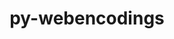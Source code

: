 ---
title: "py-webencodings"
layout: cache
categories: [package, develop]
meta: {"versions": ["0.5.1"], "compilers": ["gcc@=11.1.0", "gcc@=11.4.0", "gcc@=9.4.0", "oneapi@=2023.2.0", "oneapi@=2023.2.1"], "oss": ["ubuntu20.04"], "platforms": ["linux"], "targets": ["aarch64", "neoverse_v1", "ppc64le", "x86_64_v3"], "stacks": ["data-vis-sdk", "e4s", "e4s-arm", "e4s-neoverse_v1", "e4s-oneapi", "e4s-power", "root"], "num_specs": 115, "num_specs_by_stack": {"root": 115, "e4s-arm": 14, "e4s-neoverse_v1": 14, "e4s-power": 20, "data-vis-sdk": 17, "e4s": 28, "e4s-oneapi": 22}}
spec_details: [{"hash": "b3qq3adcqqfs2kovyabjhmjvphb3u75m", "compiler": "gcc@=11.4.0", "versions": ["0.5.1"], "os": "ubuntu20.04", "platform": "linux", "target": "aarch64", "variants": ["build_system=python_pip"], "stacks": ["root", "e4s-arm"], "size": "-", "tarball": "https://binaries.spack.io/develop/build_cache/linux-ubuntu20.04-aarch64/gcc-11.4.0/py-webencodings-0.5.1/linux-ubuntu20.04-aarch64-gcc-11.4.0-py-webencodings-0.5.1-b3qq3adcqqfs2kovyabjhmjvphb3u75m.spack"}, {"hash": "rfxdyncoob4u3eqgs6azaknwgrygwq2s", "compiler": "gcc@=11.4.0", "versions": ["0.5.1"], "os": "ubuntu20.04", "platform": "linux", "target": "aarch64", "variants": ["build_system=python_pip"], "stacks": ["root", "e4s-arm"], "size": "-", "tarball": "https://binaries.spack.io/develop/build_cache/linux-ubuntu20.04-aarch64/gcc-11.4.0/py-webencodings-0.5.1/linux-ubuntu20.04-aarch64-gcc-11.4.0-py-webencodings-0.5.1-rfxdyncoob4u3eqgs6azaknwgrygwq2s.spack"}, {"hash": "rcbxw5b73jnkonpsnukhhsr7sf52iqm5", "compiler": "gcc@=11.4.0", "versions": ["0.5.1"], "os": "ubuntu20.04", "platform": "linux", "target": "aarch64", "variants": ["build_system=python_pip"], "stacks": ["root", "e4s-arm"], "size": "-", "tarball": "https://binaries.spack.io/develop/build_cache/linux-ubuntu20.04-aarch64/gcc-11.4.0/py-webencodings-0.5.1/linux-ubuntu20.04-aarch64-gcc-11.4.0-py-webencodings-0.5.1-rcbxw5b73jnkonpsnukhhsr7sf52iqm5.spack"}, {"hash": "yeoac2kzyl4fhj4zi5dz7zeirp6is6cy", "compiler": "gcc@=11.4.0", "versions": ["0.5.1"], "os": "ubuntu20.04", "platform": "linux", "target": "aarch64", "variants": ["build_system=python_pip"], "stacks": ["root", "e4s-arm"], "size": "-", "tarball": "https://binaries.spack.io/develop/build_cache/linux-ubuntu20.04-aarch64/gcc-11.4.0/py-webencodings-0.5.1/linux-ubuntu20.04-aarch64-gcc-11.4.0-py-webencodings-0.5.1-yeoac2kzyl4fhj4zi5dz7zeirp6is6cy.spack"}, {"hash": "ac7yythaed26gldvt3yhastsrhxu4btd", "compiler": "gcc@=11.4.0", "versions": ["0.5.1"], "os": "ubuntu20.04", "platform": "linux", "target": "aarch64", "variants": ["build_system=python_pip"], "stacks": ["root", "e4s-arm"], "size": "-", "tarball": "https://binaries.spack.io/develop/build_cache/linux-ubuntu20.04-aarch64/gcc-11.4.0/py-webencodings-0.5.1/linux-ubuntu20.04-aarch64-gcc-11.4.0-py-webencodings-0.5.1-ac7yythaed26gldvt3yhastsrhxu4btd.spack"}, {"hash": "nurm7x52ttkottnr5l6ajwgjaq7go36m", "compiler": "gcc@=11.4.0", "versions": ["0.5.1"], "os": "ubuntu20.04", "platform": "linux", "target": "aarch64", "variants": ["build_system=python_pip"], "stacks": ["root", "e4s-arm"], "size": "-", "tarball": "https://binaries.spack.io/develop/build_cache/linux-ubuntu20.04-aarch64/gcc-11.4.0/py-webencodings-0.5.1/linux-ubuntu20.04-aarch64-gcc-11.4.0-py-webencodings-0.5.1-nurm7x52ttkottnr5l6ajwgjaq7go36m.spack"}, {"hash": "mzl4d2bwfznm2xhpqmi2jfl3bewwqaet", "compiler": "gcc@=11.4.0", "versions": ["0.5.1"], "os": "ubuntu20.04", "platform": "linux", "target": "aarch64", "variants": ["build_system=python_pip"], "stacks": ["root", "e4s-arm"], "size": "-", "tarball": "https://binaries.spack.io/develop/build_cache/linux-ubuntu20.04-aarch64/gcc-11.4.0/py-webencodings-0.5.1/linux-ubuntu20.04-aarch64-gcc-11.4.0-py-webencodings-0.5.1-mzl4d2bwfznm2xhpqmi2jfl3bewwqaet.spack"}, {"hash": "mdsatp3jhnmtmqnze3gyyy4n7nahhdea", "compiler": "gcc@=11.4.0", "versions": ["0.5.1"], "os": "ubuntu20.04", "platform": "linux", "target": "aarch64", "variants": ["build_system=python_pip"], "stacks": ["root", "e4s-arm"], "size": "-", "tarball": "https://binaries.spack.io/develop/build_cache/linux-ubuntu20.04-aarch64/gcc-11.4.0/py-webencodings-0.5.1/linux-ubuntu20.04-aarch64-gcc-11.4.0-py-webencodings-0.5.1-mdsatp3jhnmtmqnze3gyyy4n7nahhdea.spack"}, {"hash": "5o2jh3avqvlafnv5icvhmd6xea3szvbq", "compiler": "gcc@=11.4.0", "versions": ["0.5.1"], "os": "ubuntu20.04", "platform": "linux", "target": "aarch64", "variants": ["build_system=python_pip"], "stacks": ["root", "e4s-arm"], "size": "-", "tarball": "https://binaries.spack.io/develop/build_cache/linux-ubuntu20.04-aarch64/gcc-11.4.0/py-webencodings-0.5.1/linux-ubuntu20.04-aarch64-gcc-11.4.0-py-webencodings-0.5.1-5o2jh3avqvlafnv5icvhmd6xea3szvbq.spack"}, {"hash": "5suk62xzhtv2h2m62ikfcza6vmsvemks", "compiler": "gcc@=11.4.0", "versions": ["0.5.1"], "os": "ubuntu20.04", "platform": "linux", "target": "aarch64", "variants": ["build_system=python_pip"], "stacks": ["root", "e4s-arm"], "size": "-", "tarball": "https://binaries.spack.io/develop/build_cache/linux-ubuntu20.04-aarch64/gcc-11.4.0/py-webencodings-0.5.1/linux-ubuntu20.04-aarch64-gcc-11.4.0-py-webencodings-0.5.1-5suk62xzhtv2h2m62ikfcza6vmsvemks.spack"}, {"hash": "uyzfm4bvjdlnkezegoqoptfmhwdubzxd", "compiler": "gcc@=11.4.0", "versions": ["0.5.1"], "os": "ubuntu20.04", "platform": "linux", "target": "aarch64", "variants": ["build_system=python_pip"], "stacks": ["root", "e4s-arm"], "size": "-", "tarball": "https://binaries.spack.io/develop/build_cache/linux-ubuntu20.04-aarch64/gcc-11.4.0/py-webencodings-0.5.1/linux-ubuntu20.04-aarch64-gcc-11.4.0-py-webencodings-0.5.1-uyzfm4bvjdlnkezegoqoptfmhwdubzxd.spack"}, {"hash": "dcw7ah5nbn2sgpcdqfwvwqj3fm4wn2qs", "compiler": "gcc@=11.4.0", "versions": ["0.5.1"], "os": "ubuntu20.04", "platform": "linux", "target": "aarch64", "variants": ["build_system=python_pip"], "stacks": ["root", "e4s-arm"], "size": "-", "tarball": "https://binaries.spack.io/develop/build_cache/linux-ubuntu20.04-aarch64/gcc-11.4.0/py-webencodings-0.5.1/linux-ubuntu20.04-aarch64-gcc-11.4.0-py-webencodings-0.5.1-dcw7ah5nbn2sgpcdqfwvwqj3fm4wn2qs.spack"}, {"hash": "wm6meywcb42vqtgdbp5xett6y4efac53", "compiler": "gcc@=11.4.0", "versions": ["0.5.1"], "os": "ubuntu20.04", "platform": "linux", "target": "aarch64", "variants": ["build_system=python_pip"], "stacks": ["root", "e4s-arm"], "size": "-", "tarball": "https://binaries.spack.io/develop/build_cache/linux-ubuntu20.04-aarch64/gcc-11.4.0/py-webencodings-0.5.1/linux-ubuntu20.04-aarch64-gcc-11.4.0-py-webencodings-0.5.1-wm6meywcb42vqtgdbp5xett6y4efac53.spack"}, {"hash": "cv7h2ed4il2qgb7s6dv2svet45vpj3o6", "compiler": "gcc@=11.4.0", "versions": ["0.5.1"], "os": "ubuntu20.04", "platform": "linux", "target": "aarch64", "variants": ["build_system=python_pip"], "stacks": ["root", "e4s-arm"], "size": "-", "tarball": "https://binaries.spack.io/develop/build_cache/linux-ubuntu20.04-aarch64/gcc-11.4.0/py-webencodings-0.5.1/linux-ubuntu20.04-aarch64-gcc-11.4.0-py-webencodings-0.5.1-cv7h2ed4il2qgb7s6dv2svet45vpj3o6.spack"}, {"hash": "xprulcpic6qvpumponrwtfj3xx7wpasu", "compiler": "gcc@=11.4.0", "versions": ["0.5.1"], "os": "ubuntu20.04", "platform": "linux", "target": "neoverse_v1", "variants": ["build_system=python_pip"], "stacks": ["e4s-neoverse_v1", "root"], "size": "-", "tarball": "https://binaries.spack.io/develop/build_cache/linux-ubuntu20.04-neoverse_v1/gcc-11.4.0/py-webencodings-0.5.1/linux-ubuntu20.04-neoverse_v1-gcc-11.4.0-py-webencodings-0.5.1-xprulcpic6qvpumponrwtfj3xx7wpasu.spack"}, {"hash": "aaef5dq2bgpzrhx3luvo3hz2euplgzrb", "compiler": "gcc@=11.4.0", "versions": ["0.5.1"], "os": "ubuntu20.04", "platform": "linux", "target": "neoverse_v1", "variants": ["build_system=python_pip"], "stacks": ["e4s-neoverse_v1", "root"], "size": "-", "tarball": "https://binaries.spack.io/develop/build_cache/linux-ubuntu20.04-neoverse_v1/gcc-11.4.0/py-webencodings-0.5.1/linux-ubuntu20.04-neoverse_v1-gcc-11.4.0-py-webencodings-0.5.1-aaef5dq2bgpzrhx3luvo3hz2euplgzrb.spack"}, {"hash": "tbnthl376yisztzm76ragprhl2f3dmpv", "compiler": "gcc@=11.4.0", "versions": ["0.5.1"], "os": "ubuntu20.04", "platform": "linux", "target": "neoverse_v1", "variants": ["build_system=python_pip"], "stacks": ["e4s-neoverse_v1", "root"], "size": "-", "tarball": "https://binaries.spack.io/develop/build_cache/linux-ubuntu20.04-neoverse_v1/gcc-11.4.0/py-webencodings-0.5.1/linux-ubuntu20.04-neoverse_v1-gcc-11.4.0-py-webencodings-0.5.1-tbnthl376yisztzm76ragprhl2f3dmpv.spack"}, {"hash": "n3vebzmvkrpptqdgfyhuaqq4n4q5psvj", "compiler": "gcc@=11.4.0", "versions": ["0.5.1"], "os": "ubuntu20.04", "platform": "linux", "target": "neoverse_v1", "variants": ["build_system=python_pip"], "stacks": ["e4s-neoverse_v1", "root"], "size": "-", "tarball": "https://binaries.spack.io/develop/build_cache/linux-ubuntu20.04-neoverse_v1/gcc-11.4.0/py-webencodings-0.5.1/linux-ubuntu20.04-neoverse_v1-gcc-11.4.0-py-webencodings-0.5.1-n3vebzmvkrpptqdgfyhuaqq4n4q5psvj.spack"}, {"hash": "dbbgdobvcp7aovxejg4tlc2ksq5qsjcv", "compiler": "gcc@=11.4.0", "versions": ["0.5.1"], "os": "ubuntu20.04", "platform": "linux", "target": "neoverse_v1", "variants": ["build_system=python_pip"], "stacks": ["e4s-neoverse_v1", "root"], "size": "-", "tarball": "https://binaries.spack.io/develop/build_cache/linux-ubuntu20.04-neoverse_v1/gcc-11.4.0/py-webencodings-0.5.1/linux-ubuntu20.04-neoverse_v1-gcc-11.4.0-py-webencodings-0.5.1-dbbgdobvcp7aovxejg4tlc2ksq5qsjcv.spack"}, {"hash": "q6w6zsuykcjrysuejbkmwnfurg4xayjm", "compiler": "gcc@=11.4.0", "versions": ["0.5.1"], "os": "ubuntu20.04", "platform": "linux", "target": "neoverse_v1", "variants": ["build_system=python_pip"], "stacks": ["e4s-neoverse_v1", "root"], "size": "-", "tarball": "https://binaries.spack.io/develop/build_cache/linux-ubuntu20.04-neoverse_v1/gcc-11.4.0/py-webencodings-0.5.1/linux-ubuntu20.04-neoverse_v1-gcc-11.4.0-py-webencodings-0.5.1-q6w6zsuykcjrysuejbkmwnfurg4xayjm.spack"}, {"hash": "ydao43y632bhutd3ymbvizrfmfdq3c4b", "compiler": "gcc@=11.4.0", "versions": ["0.5.1"], "os": "ubuntu20.04", "platform": "linux", "target": "neoverse_v1", "variants": ["build_system=python_pip"], "stacks": ["e4s-neoverse_v1", "root"], "size": "-", "tarball": "https://binaries.spack.io/develop/build_cache/linux-ubuntu20.04-neoverse_v1/gcc-11.4.0/py-webencodings-0.5.1/linux-ubuntu20.04-neoverse_v1-gcc-11.4.0-py-webencodings-0.5.1-ydao43y632bhutd3ymbvizrfmfdq3c4b.spack"}, {"hash": "wd6qmgncrsqrh72farojffl54dowg2mf", "compiler": "gcc@=11.4.0", "versions": ["0.5.1"], "os": "ubuntu20.04", "platform": "linux", "target": "neoverse_v1", "variants": ["build_system=python_pip"], "stacks": ["e4s-neoverse_v1", "root"], "size": "-", "tarball": "https://binaries.spack.io/develop/build_cache/linux-ubuntu20.04-neoverse_v1/gcc-11.4.0/py-webencodings-0.5.1/linux-ubuntu20.04-neoverse_v1-gcc-11.4.0-py-webencodings-0.5.1-wd6qmgncrsqrh72farojffl54dowg2mf.spack"}, {"hash": "h7rvxfs4qauvzbh437aldhc4rk2hvofi", "compiler": "gcc@=11.4.0", "versions": ["0.5.1"], "os": "ubuntu20.04", "platform": "linux", "target": "neoverse_v1", "variants": ["build_system=python_pip"], "stacks": ["e4s-neoverse_v1", "root"], "size": "-", "tarball": "https://binaries.spack.io/develop/build_cache/linux-ubuntu20.04-neoverse_v1/gcc-11.4.0/py-webencodings-0.5.1/linux-ubuntu20.04-neoverse_v1-gcc-11.4.0-py-webencodings-0.5.1-h7rvxfs4qauvzbh437aldhc4rk2hvofi.spack"}, {"hash": "qx63r5qtokeipeznydxe7reqd6x4ando", "compiler": "gcc@=11.4.0", "versions": ["0.5.1"], "os": "ubuntu20.04", "platform": "linux", "target": "neoverse_v1", "variants": ["build_system=python_pip"], "stacks": ["e4s-neoverse_v1", "root"], "size": "-", "tarball": "https://binaries.spack.io/develop/build_cache/linux-ubuntu20.04-neoverse_v1/gcc-11.4.0/py-webencodings-0.5.1/linux-ubuntu20.04-neoverse_v1-gcc-11.4.0-py-webencodings-0.5.1-qx63r5qtokeipeznydxe7reqd6x4ando.spack"}, {"hash": "dgoxiutrgry7tqwdkjjoibonwy672tjc", "compiler": "gcc@=11.4.0", "versions": ["0.5.1"], "os": "ubuntu20.04", "platform": "linux", "target": "neoverse_v1", "variants": ["build_system=python_pip"], "stacks": ["e4s-neoverse_v1", "root"], "size": "-", "tarball": "https://binaries.spack.io/develop/build_cache/linux-ubuntu20.04-neoverse_v1/gcc-11.4.0/py-webencodings-0.5.1/linux-ubuntu20.04-neoverse_v1-gcc-11.4.0-py-webencodings-0.5.1-dgoxiutrgry7tqwdkjjoibonwy672tjc.spack"}, {"hash": "elaeumbzgxoouz6jlimpviyeqmnahsy4", "compiler": "gcc@=11.4.0", "versions": ["0.5.1"], "os": "ubuntu20.04", "platform": "linux", "target": "neoverse_v1", "variants": ["build_system=python_pip"], "stacks": ["e4s-neoverse_v1", "root"], "size": "-", "tarball": "https://binaries.spack.io/develop/build_cache/linux-ubuntu20.04-neoverse_v1/gcc-11.4.0/py-webencodings-0.5.1/linux-ubuntu20.04-neoverse_v1-gcc-11.4.0-py-webencodings-0.5.1-elaeumbzgxoouz6jlimpviyeqmnahsy4.spack"}, {"hash": "xlmnktvnvdonoppvi4c6lnzjqvt6zaf2", "compiler": "gcc@=11.4.0", "versions": ["0.5.1"], "os": "ubuntu20.04", "platform": "linux", "target": "neoverse_v1", "variants": ["build_system=python_pip"], "stacks": ["e4s-neoverse_v1", "root"], "size": "-", "tarball": "https://binaries.spack.io/develop/build_cache/linux-ubuntu20.04-neoverse_v1/gcc-11.4.0/py-webencodings-0.5.1/linux-ubuntu20.04-neoverse_v1-gcc-11.4.0-py-webencodings-0.5.1-xlmnktvnvdonoppvi4c6lnzjqvt6zaf2.spack"}, {"hash": "3ezzaoxzgaqxbwvdirvypdg6eke6g7al", "compiler": "gcc@=11.4.0", "versions": ["0.5.1"], "os": "ubuntu20.04", "platform": "linux", "target": "neoverse_v1", "variants": ["build_system=python_pip"], "stacks": ["e4s-neoverse_v1", "root"], "size": "-", "tarball": "https://binaries.spack.io/develop/build_cache/linux-ubuntu20.04-neoverse_v1/gcc-11.4.0/py-webencodings-0.5.1/linux-ubuntu20.04-neoverse_v1-gcc-11.4.0-py-webencodings-0.5.1-3ezzaoxzgaqxbwvdirvypdg6eke6g7al.spack"}, {"hash": "2fgfy2sb2xdcmd33xrjaltjmyfwwa5j2", "compiler": "gcc@=9.4.0", "versions": ["0.5.1"], "os": "ubuntu20.04", "platform": "linux", "target": "ppc64le", "variants": ["build_system=python_pip"], "stacks": ["root", "e4s-power"], "size": "-", "tarball": "https://binaries.spack.io/develop/build_cache/linux-ubuntu20.04-ppc64le/gcc-9.4.0/py-webencodings-0.5.1/linux-ubuntu20.04-ppc64le-gcc-9.4.0-py-webencodings-0.5.1-2fgfy2sb2xdcmd33xrjaltjmyfwwa5j2.spack"}, {"hash": "gfv74d7z4fr5t54nplqzqcrpexmsnnjn", "compiler": "gcc@=9.4.0", "versions": ["0.5.1"], "os": "ubuntu20.04", "platform": "linux", "target": "ppc64le", "variants": ["build_system=python_pip"], "stacks": ["root", "e4s-power"], "size": "-", "tarball": "https://binaries.spack.io/develop/build_cache/linux-ubuntu20.04-ppc64le/gcc-9.4.0/py-webencodings-0.5.1/linux-ubuntu20.04-ppc64le-gcc-9.4.0-py-webencodings-0.5.1-gfv74d7z4fr5t54nplqzqcrpexmsnnjn.spack"}, {"hash": "ayi4vdumuvrfm3mcycnewk4uu523rcxc", "compiler": "gcc@=9.4.0", "versions": ["0.5.1"], "os": "ubuntu20.04", "platform": "linux", "target": "ppc64le", "variants": ["build_system=python_pip"], "stacks": ["root", "e4s-power"], "size": "-", "tarball": "https://binaries.spack.io/develop/build_cache/linux-ubuntu20.04-ppc64le/gcc-9.4.0/py-webencodings-0.5.1/linux-ubuntu20.04-ppc64le-gcc-9.4.0-py-webencodings-0.5.1-ayi4vdumuvrfm3mcycnewk4uu523rcxc.spack"}, {"hash": "44fzk33nnm6pquehgig2co4v4d3qwlap", "compiler": "gcc@=9.4.0", "versions": ["0.5.1"], "os": "ubuntu20.04", "platform": "linux", "target": "ppc64le", "variants": ["build_system=python_pip"], "stacks": ["root", "e4s-power"], "size": "-", "tarball": "https://binaries.spack.io/develop/build_cache/linux-ubuntu20.04-ppc64le/gcc-9.4.0/py-webencodings-0.5.1/linux-ubuntu20.04-ppc64le-gcc-9.4.0-py-webencodings-0.5.1-44fzk33nnm6pquehgig2co4v4d3qwlap.spack"}, {"hash": "qhz3tsieww6ngii7e4nurmu4y3l2xund", "compiler": "gcc@=9.4.0", "versions": ["0.5.1"], "os": "ubuntu20.04", "platform": "linux", "target": "ppc64le", "variants": ["build_system=python_pip"], "stacks": ["root", "e4s-power"], "size": "-", "tarball": "https://binaries.spack.io/develop/build_cache/linux-ubuntu20.04-ppc64le/gcc-9.4.0/py-webencodings-0.5.1/linux-ubuntu20.04-ppc64le-gcc-9.4.0-py-webencodings-0.5.1-qhz3tsieww6ngii7e4nurmu4y3l2xund.spack"}, {"hash": "5a4kodjhbyea2srxx7nk7xaltj675f4m", "compiler": "gcc@=9.4.0", "versions": ["0.5.1"], "os": "ubuntu20.04", "platform": "linux", "target": "ppc64le", "variants": ["build_system=python_pip"], "stacks": ["root", "e4s-power"], "size": "-", "tarball": "https://binaries.spack.io/develop/build_cache/linux-ubuntu20.04-ppc64le/gcc-9.4.0/py-webencodings-0.5.1/linux-ubuntu20.04-ppc64le-gcc-9.4.0-py-webencodings-0.5.1-5a4kodjhbyea2srxx7nk7xaltj675f4m.spack"}, {"hash": "njamfos26xz3cvi3msgjlua4dfwtd6ig", "compiler": "gcc@=9.4.0", "versions": ["0.5.1"], "os": "ubuntu20.04", "platform": "linux", "target": "ppc64le", "variants": ["build_system=python_pip"], "stacks": ["root", "e4s-power"], "size": "-", "tarball": "https://binaries.spack.io/develop/build_cache/linux-ubuntu20.04-ppc64le/gcc-9.4.0/py-webencodings-0.5.1/linux-ubuntu20.04-ppc64le-gcc-9.4.0-py-webencodings-0.5.1-njamfos26xz3cvi3msgjlua4dfwtd6ig.spack"}, {"hash": "mrgxawylie6mo6oy5mbljjewqzaa5yly", "compiler": "gcc@=9.4.0", "versions": ["0.5.1"], "os": "ubuntu20.04", "platform": "linux", "target": "ppc64le", "variants": ["build_system=python_pip"], "stacks": ["root", "e4s-power"], "size": "-", "tarball": "https://binaries.spack.io/develop/build_cache/linux-ubuntu20.04-ppc64le/gcc-9.4.0/py-webencodings-0.5.1/linux-ubuntu20.04-ppc64le-gcc-9.4.0-py-webencodings-0.5.1-mrgxawylie6mo6oy5mbljjewqzaa5yly.spack"}, {"hash": "nrsg2hywcwli7v6hsixdj4ilh2yzpjpk", "compiler": "gcc@=9.4.0", "versions": ["0.5.1"], "os": "ubuntu20.04", "platform": "linux", "target": "ppc64le", "variants": ["build_system=python_pip"], "stacks": ["root", "e4s-power"], "size": "-", "tarball": "https://binaries.spack.io/develop/build_cache/linux-ubuntu20.04-ppc64le/gcc-9.4.0/py-webencodings-0.5.1/linux-ubuntu20.04-ppc64le-gcc-9.4.0-py-webencodings-0.5.1-nrsg2hywcwli7v6hsixdj4ilh2yzpjpk.spack"}, {"hash": "xudbxkhsasbdxnlnxozfemixdolzoued", "compiler": "gcc@=9.4.0", "versions": ["0.5.1"], "os": "ubuntu20.04", "platform": "linux", "target": "ppc64le", "variants": ["build_system=python_pip"], "stacks": ["root", "e4s-power"], "size": "-", "tarball": "https://binaries.spack.io/develop/build_cache/linux-ubuntu20.04-ppc64le/gcc-9.4.0/py-webencodings-0.5.1/linux-ubuntu20.04-ppc64le-gcc-9.4.0-py-webencodings-0.5.1-xudbxkhsasbdxnlnxozfemixdolzoued.spack"}, {"hash": "wgf4m7rrg25ik4kwpoaglgif27dmyvcu", "compiler": "gcc@=9.4.0", "versions": ["0.5.1"], "os": "ubuntu20.04", "platform": "linux", "target": "ppc64le", "variants": ["build_system=python_pip"], "stacks": ["root", "e4s-power"], "size": "-", "tarball": "https://binaries.spack.io/develop/build_cache/linux-ubuntu20.04-ppc64le/gcc-9.4.0/py-webencodings-0.5.1/linux-ubuntu20.04-ppc64le-gcc-9.4.0-py-webencodings-0.5.1-wgf4m7rrg25ik4kwpoaglgif27dmyvcu.spack"}, {"hash": "eh2vfotnoxon54wbz5t4w5rwene6boot", "compiler": "gcc@=9.4.0", "versions": ["0.5.1"], "os": "ubuntu20.04", "platform": "linux", "target": "ppc64le", "variants": ["build_system=python_pip"], "stacks": ["root", "e4s-power"], "size": "-", "tarball": "https://binaries.spack.io/develop/build_cache/linux-ubuntu20.04-ppc64le/gcc-9.4.0/py-webencodings-0.5.1/linux-ubuntu20.04-ppc64le-gcc-9.4.0-py-webencodings-0.5.1-eh2vfotnoxon54wbz5t4w5rwene6boot.spack"}, {"hash": "joa4sceuk25qqr5433w75icecfdw244p", "compiler": "gcc@=9.4.0", "versions": ["0.5.1"], "os": "ubuntu20.04", "platform": "linux", "target": "ppc64le", "variants": ["build_system=python_pip"], "stacks": ["root", "e4s-power"], "size": "-", "tarball": "https://binaries.spack.io/develop/build_cache/linux-ubuntu20.04-ppc64le/gcc-9.4.0/py-webencodings-0.5.1/linux-ubuntu20.04-ppc64le-gcc-9.4.0-py-webencodings-0.5.1-joa4sceuk25qqr5433w75icecfdw244p.spack"}, {"hash": "qwuy6kwo4fe4wdhzyxr6sq5wa5ehrcua", "compiler": "gcc@=9.4.0", "versions": ["0.5.1"], "os": "ubuntu20.04", "platform": "linux", "target": "ppc64le", "variants": ["build_system=python_pip"], "stacks": ["root", "e4s-power"], "size": "-", "tarball": "https://binaries.spack.io/develop/build_cache/linux-ubuntu20.04-ppc64le/gcc-9.4.0/py-webencodings-0.5.1/linux-ubuntu20.04-ppc64le-gcc-9.4.0-py-webencodings-0.5.1-qwuy6kwo4fe4wdhzyxr6sq5wa5ehrcua.spack"}, {"hash": "24a2mzeghhe35icaia7u2du2bklie77z", "compiler": "gcc@=9.4.0", "versions": ["0.5.1"], "os": "ubuntu20.04", "platform": "linux", "target": "ppc64le", "variants": ["build_system=python_pip"], "stacks": ["root", "e4s-power"], "size": "-", "tarball": "https://binaries.spack.io/develop/build_cache/linux-ubuntu20.04-ppc64le/gcc-9.4.0/py-webencodings-0.5.1/linux-ubuntu20.04-ppc64le-gcc-9.4.0-py-webencodings-0.5.1-24a2mzeghhe35icaia7u2du2bklie77z.spack"}, {"hash": "4ynzvvtae3wiuykazhg2hmypiwmll3vo", "compiler": "gcc@=9.4.0", "versions": ["0.5.1"], "os": "ubuntu20.04", "platform": "linux", "target": "ppc64le", "variants": ["build_system=python_pip"], "stacks": ["root", "e4s-power"], "size": "-", "tarball": "https://binaries.spack.io/develop/build_cache/linux-ubuntu20.04-ppc64le/gcc-9.4.0/py-webencodings-0.5.1/linux-ubuntu20.04-ppc64le-gcc-9.4.0-py-webencodings-0.5.1-4ynzvvtae3wiuykazhg2hmypiwmll3vo.spack"}, {"hash": "tfxkml72xd6hi42digugtmx67xdomayq", "compiler": "gcc@=9.4.0", "versions": ["0.5.1"], "os": "ubuntu20.04", "platform": "linux", "target": "ppc64le", "variants": ["build_system=python_pip"], "stacks": ["root", "e4s-power"], "size": "-", "tarball": "https://binaries.spack.io/develop/build_cache/linux-ubuntu20.04-ppc64le/gcc-9.4.0/py-webencodings-0.5.1/linux-ubuntu20.04-ppc64le-gcc-9.4.0-py-webencodings-0.5.1-tfxkml72xd6hi42digugtmx67xdomayq.spack"}, {"hash": "yrfevglxjqegdao6d6aoy6pev5slq6xd", "compiler": "gcc@=9.4.0", "versions": ["0.5.1"], "os": "ubuntu20.04", "platform": "linux", "target": "ppc64le", "variants": ["build_system=python_pip"], "stacks": ["root", "e4s-power"], "size": "-", "tarball": "https://binaries.spack.io/develop/build_cache/linux-ubuntu20.04-ppc64le/gcc-9.4.0/py-webencodings-0.5.1/linux-ubuntu20.04-ppc64le-gcc-9.4.0-py-webencodings-0.5.1-yrfevglxjqegdao6d6aoy6pev5slq6xd.spack"}, {"hash": "ve6bqy6cq52lbfjqbtamfejn34t6vcnw", "compiler": "gcc@=9.4.0", "versions": ["0.5.1"], "os": "ubuntu20.04", "platform": "linux", "target": "ppc64le", "variants": ["build_system=python_pip"], "stacks": ["root", "e4s-power"], "size": "-", "tarball": "https://binaries.spack.io/develop/build_cache/linux-ubuntu20.04-ppc64le/gcc-9.4.0/py-webencodings-0.5.1/linux-ubuntu20.04-ppc64le-gcc-9.4.0-py-webencodings-0.5.1-ve6bqy6cq52lbfjqbtamfejn34t6vcnw.spack"}, {"hash": "qoozvmdsrq3aegtgc4ortjyrhpgced66", "compiler": "gcc@=9.4.0", "versions": ["0.5.1"], "os": "ubuntu20.04", "platform": "linux", "target": "ppc64le", "variants": ["build_system=python_pip"], "stacks": ["root", "e4s-power"], "size": "-", "tarball": "https://binaries.spack.io/develop/build_cache/linux-ubuntu20.04-ppc64le/gcc-9.4.0/py-webencodings-0.5.1/linux-ubuntu20.04-ppc64le-gcc-9.4.0-py-webencodings-0.5.1-qoozvmdsrq3aegtgc4ortjyrhpgced66.spack"}, {"hash": "hlwjpueui3uamuklpjx6bd7eps6fgsfp", "compiler": "gcc@=11.1.0", "versions": ["0.5.1"], "os": "ubuntu20.04", "platform": "linux", "target": "x86_64_v3", "variants": ["build_system=python_pip"], "stacks": ["data-vis-sdk", "root"], "size": "-", "tarball": "https://binaries.spack.io/develop/build_cache/linux-ubuntu20.04-x86_64_v3/gcc-11.1.0/py-webencodings-0.5.1/linux-ubuntu20.04-x86_64_v3-gcc-11.1.0-py-webencodings-0.5.1-hlwjpueui3uamuklpjx6bd7eps6fgsfp.spack"}, {"hash": "u44mblvdgzvwduidoprgxliljpaneg3d", "compiler": "gcc@=11.1.0", "versions": ["0.5.1"], "os": "ubuntu20.04", "platform": "linux", "target": "x86_64_v3", "variants": ["build_system=python_pip"], "stacks": ["data-vis-sdk", "root"], "size": "-", "tarball": "https://binaries.spack.io/develop/build_cache/linux-ubuntu20.04-x86_64_v3/gcc-11.1.0/py-webencodings-0.5.1/linux-ubuntu20.04-x86_64_v3-gcc-11.1.0-py-webencodings-0.5.1-u44mblvdgzvwduidoprgxliljpaneg3d.spack"}, {"hash": "tsaz7xrcfgbiigarwrv5ftbxmsssqxft", "compiler": "gcc@=11.1.0", "versions": ["0.5.1"], "os": "ubuntu20.04", "platform": "linux", "target": "x86_64_v3", "variants": ["build_system=python_pip"], "stacks": ["data-vis-sdk", "root"], "size": "-", "tarball": "https://binaries.spack.io/develop/build_cache/linux-ubuntu20.04-x86_64_v3/gcc-11.1.0/py-webencodings-0.5.1/linux-ubuntu20.04-x86_64_v3-gcc-11.1.0-py-webencodings-0.5.1-tsaz7xrcfgbiigarwrv5ftbxmsssqxft.spack"}, {"hash": "ifs4pw2cndrdgbys5lz6aon6mh7q6a2a", "compiler": "gcc@=11.1.0", "versions": ["0.5.1"], "os": "ubuntu20.04", "platform": "linux", "target": "x86_64_v3", "variants": ["build_system=python_pip"], "stacks": ["data-vis-sdk", "root"], "size": "-", "tarball": "https://binaries.spack.io/develop/build_cache/linux-ubuntu20.04-x86_64_v3/gcc-11.1.0/py-webencodings-0.5.1/linux-ubuntu20.04-x86_64_v3-gcc-11.1.0-py-webencodings-0.5.1-ifs4pw2cndrdgbys5lz6aon6mh7q6a2a.spack"}, {"hash": "6l2yjl5lmne5xd5kz7o6l5ndy2dgvokx", "compiler": "gcc@=11.1.0", "versions": ["0.5.1"], "os": "ubuntu20.04", "platform": "linux", "target": "x86_64_v3", "variants": ["build_system=python_pip"], "stacks": ["data-vis-sdk", "root"], "size": "-", "tarball": "https://binaries.spack.io/develop/build_cache/linux-ubuntu20.04-x86_64_v3/gcc-11.1.0/py-webencodings-0.5.1/linux-ubuntu20.04-x86_64_v3-gcc-11.1.0-py-webencodings-0.5.1-6l2yjl5lmne5xd5kz7o6l5ndy2dgvokx.spack"}, {"hash": "yv3lh77ibri2slxgbn37ix4blgvl2pmv", "compiler": "gcc@=11.1.0", "versions": ["0.5.1"], "os": "ubuntu20.04", "platform": "linux", "target": "x86_64_v3", "variants": ["build_system=python_pip"], "stacks": ["data-vis-sdk", "root"], "size": "-", "tarball": "https://binaries.spack.io/develop/build_cache/linux-ubuntu20.04-x86_64_v3/gcc-11.1.0/py-webencodings-0.5.1/linux-ubuntu20.04-x86_64_v3-gcc-11.1.0-py-webencodings-0.5.1-yv3lh77ibri2slxgbn37ix4blgvl2pmv.spack"}, {"hash": "jcghxanexcggjwcbhhkhjgp7txdvb4ta", "compiler": "gcc@=11.1.0", "versions": ["0.5.1"], "os": "ubuntu20.04", "platform": "linux", "target": "x86_64_v3", "variants": ["build_system=python_pip"], "stacks": ["data-vis-sdk", "root"], "size": "-", "tarball": "https://binaries.spack.io/develop/build_cache/linux-ubuntu20.04-x86_64_v3/gcc-11.1.0/py-webencodings-0.5.1/linux-ubuntu20.04-x86_64_v3-gcc-11.1.0-py-webencodings-0.5.1-jcghxanexcggjwcbhhkhjgp7txdvb4ta.spack"}, {"hash": "j4i5awdg2es4qy6gym3avbfhu3yssvb3", "compiler": "gcc@=11.1.0", "versions": ["0.5.1"], "os": "ubuntu20.04", "platform": "linux", "target": "x86_64_v3", "variants": ["build_system=python_pip"], "stacks": ["data-vis-sdk", "root"], "size": "-", "tarball": "https://binaries.spack.io/develop/build_cache/linux-ubuntu20.04-x86_64_v3/gcc-11.1.0/py-webencodings-0.5.1/linux-ubuntu20.04-x86_64_v3-gcc-11.1.0-py-webencodings-0.5.1-j4i5awdg2es4qy6gym3avbfhu3yssvb3.spack"}, {"hash": "hnnrxojwgu7lny2ff4xgqs4df2h3gsts", "compiler": "gcc@=11.1.0", "versions": ["0.5.1"], "os": "ubuntu20.04", "platform": "linux", "target": "x86_64_v3", "variants": ["build_system=python_pip"], "stacks": ["data-vis-sdk", "root"], "size": "-", "tarball": "https://binaries.spack.io/develop/build_cache/linux-ubuntu20.04-x86_64_v3/gcc-11.1.0/py-webencodings-0.5.1/linux-ubuntu20.04-x86_64_v3-gcc-11.1.0-py-webencodings-0.5.1-hnnrxojwgu7lny2ff4xgqs4df2h3gsts.spack"}, {"hash": "cuny44zvsykz4sypiojcys5ebwcwuab7", "compiler": "gcc@=11.1.0", "versions": ["0.5.1"], "os": "ubuntu20.04", "platform": "linux", "target": "x86_64_v3", "variants": ["build_system=python_pip"], "stacks": ["data-vis-sdk", "root"], "size": "-", "tarball": "https://binaries.spack.io/develop/build_cache/linux-ubuntu20.04-x86_64_v3/gcc-11.1.0/py-webencodings-0.5.1/linux-ubuntu20.04-x86_64_v3-gcc-11.1.0-py-webencodings-0.5.1-cuny44zvsykz4sypiojcys5ebwcwuab7.spack"}, {"hash": "4wwml3na2q24loim5bu6lhm4jaf76hoi", "compiler": "gcc@=11.1.0", "versions": ["0.5.1"], "os": "ubuntu20.04", "platform": "linux", "target": "x86_64_v3", "variants": ["build_system=python_pip"], "stacks": ["data-vis-sdk", "root"], "size": "-", "tarball": "https://binaries.spack.io/develop/build_cache/linux-ubuntu20.04-x86_64_v3/gcc-11.1.0/py-webencodings-0.5.1/linux-ubuntu20.04-x86_64_v3-gcc-11.1.0-py-webencodings-0.5.1-4wwml3na2q24loim5bu6lhm4jaf76hoi.spack"}, {"hash": "naz7qdsglsn62z3njmdhjotpadcogeve", "compiler": "gcc@=11.1.0", "versions": ["0.5.1"], "os": "ubuntu20.04", "platform": "linux", "target": "x86_64_v3", "variants": ["build_system=python_pip"], "stacks": ["data-vis-sdk", "root"], "size": "-", "tarball": "https://binaries.spack.io/develop/build_cache/linux-ubuntu20.04-x86_64_v3/gcc-11.1.0/py-webencodings-0.5.1/linux-ubuntu20.04-x86_64_v3-gcc-11.1.0-py-webencodings-0.5.1-naz7qdsglsn62z3njmdhjotpadcogeve.spack"}, {"hash": "4pnzpwi4x6jxakmhaoipzczgdpnneciq", "compiler": "gcc@=11.1.0", "versions": ["0.5.1"], "os": "ubuntu20.04", "platform": "linux", "target": "x86_64_v3", "variants": ["build_system=python_pip"], "stacks": ["data-vis-sdk", "root"], "size": "-", "tarball": "https://binaries.spack.io/develop/build_cache/linux-ubuntu20.04-x86_64_v3/gcc-11.1.0/py-webencodings-0.5.1/linux-ubuntu20.04-x86_64_v3-gcc-11.1.0-py-webencodings-0.5.1-4pnzpwi4x6jxakmhaoipzczgdpnneciq.spack"}, {"hash": "25ipdaui7a4mf7z7uprtodqcfix5sire", "compiler": "gcc@=11.1.0", "versions": ["0.5.1"], "os": "ubuntu20.04", "platform": "linux", "target": "x86_64_v3", "variants": ["build_system=python_pip"], "stacks": ["data-vis-sdk", "root"], "size": "-", "tarball": "https://binaries.spack.io/develop/build_cache/linux-ubuntu20.04-x86_64_v3/gcc-11.1.0/py-webencodings-0.5.1/linux-ubuntu20.04-x86_64_v3-gcc-11.1.0-py-webencodings-0.5.1-25ipdaui7a4mf7z7uprtodqcfix5sire.spack"}, {"hash": "ztgnhd4corifgge4kpgnnpt3mnceju4m", "compiler": "gcc@=11.1.0", "versions": ["0.5.1"], "os": "ubuntu20.04", "platform": "linux", "target": "x86_64_v3", "variants": ["build_system=python_pip"], "stacks": ["data-vis-sdk", "root"], "size": "-", "tarball": "https://binaries.spack.io/develop/build_cache/linux-ubuntu20.04-x86_64_v3/gcc-11.1.0/py-webencodings-0.5.1/linux-ubuntu20.04-x86_64_v3-gcc-11.1.0-py-webencodings-0.5.1-ztgnhd4corifgge4kpgnnpt3mnceju4m.spack"}, {"hash": "boyagey4olqdv3kakib6s2cqxsor34ny", "compiler": "gcc@=11.1.0", "versions": ["0.5.1"], "os": "ubuntu20.04", "platform": "linux", "target": "x86_64_v3", "variants": ["build_system=python_pip"], "stacks": ["data-vis-sdk", "root"], "size": "-", "tarball": "https://binaries.spack.io/develop/build_cache/linux-ubuntu20.04-x86_64_v3/gcc-11.1.0/py-webencodings-0.5.1/linux-ubuntu20.04-x86_64_v3-gcc-11.1.0-py-webencodings-0.5.1-boyagey4olqdv3kakib6s2cqxsor34ny.spack"}, {"hash": "qrtsx5ae6dllb7pa744wo637b37mgmw2", "compiler": "gcc@=11.1.0", "versions": ["0.5.1"], "os": "ubuntu20.04", "platform": "linux", "target": "x86_64_v3", "variants": ["build_system=python_pip"], "stacks": ["data-vis-sdk", "root"], "size": "-", "tarball": "https://binaries.spack.io/develop/build_cache/linux-ubuntu20.04-x86_64_v3/gcc-11.1.0/py-webencodings-0.5.1/linux-ubuntu20.04-x86_64_v3-gcc-11.1.0-py-webencodings-0.5.1-qrtsx5ae6dllb7pa744wo637b37mgmw2.spack"}, {"hash": "d6r7stutkn4xxem6rtnpdh5ihv35573g", "compiler": "gcc@=11.4.0", "versions": ["0.5.1"], "os": "ubuntu20.04", "platform": "linux", "target": "x86_64_v3", "variants": ["build_system=python_pip"], "stacks": ["e4s", "root"], "size": "-", "tarball": "https://binaries.spack.io/develop/build_cache/linux-ubuntu20.04-x86_64_v3/gcc-11.4.0/py-webencodings-0.5.1/linux-ubuntu20.04-x86_64_v3-gcc-11.4.0-py-webencodings-0.5.1-d6r7stutkn4xxem6rtnpdh5ihv35573g.spack"}, {"hash": "4whkb3bsssrvkhjra4hprawks6bwewfo", "compiler": "gcc@=11.4.0", "versions": ["0.5.1"], "os": "ubuntu20.04", "platform": "linux", "target": "x86_64_v3", "variants": ["build_system=python_pip"], "stacks": ["e4s", "root"], "size": "-", "tarball": "https://binaries.spack.io/develop/build_cache/linux-ubuntu20.04-x86_64_v3/gcc-11.4.0/py-webencodings-0.5.1/linux-ubuntu20.04-x86_64_v3-gcc-11.4.0-py-webencodings-0.5.1-4whkb3bsssrvkhjra4hprawks6bwewfo.spack"}, {"hash": "suwhm46g4b7eehauuzf6q6acwlaspfpl", "compiler": "gcc@=11.4.0", "versions": ["0.5.1"], "os": "ubuntu20.04", "platform": "linux", "target": "x86_64_v3", "variants": ["build_system=python_pip"], "stacks": ["e4s", "root"], "size": "-", "tarball": "https://binaries.spack.io/develop/build_cache/linux-ubuntu20.04-x86_64_v3/gcc-11.4.0/py-webencodings-0.5.1/linux-ubuntu20.04-x86_64_v3-gcc-11.4.0-py-webencodings-0.5.1-suwhm46g4b7eehauuzf6q6acwlaspfpl.spack"}, {"hash": "tqfcju27wleqnsfzlpqcuepj4kcdtcqh", "compiler": "gcc@=11.4.0", "versions": ["0.5.1"], "os": "ubuntu20.04", "platform": "linux", "target": "x86_64_v3", "variants": ["build_system=python_pip"], "stacks": ["e4s", "root"], "size": "-", "tarball": "https://binaries.spack.io/develop/build_cache/linux-ubuntu20.04-x86_64_v3/gcc-11.4.0/py-webencodings-0.5.1/linux-ubuntu20.04-x86_64_v3-gcc-11.4.0-py-webencodings-0.5.1-tqfcju27wleqnsfzlpqcuepj4kcdtcqh.spack"}, {"hash": "skta65lnmymu6mebwg6and6r7aqvag5f", "compiler": "gcc@=11.4.0", "versions": ["0.5.1"], "os": "ubuntu20.04", "platform": "linux", "target": "x86_64_v3", "variants": ["build_system=python_pip"], "stacks": ["e4s", "root"], "size": "-", "tarball": "https://binaries.spack.io/develop/build_cache/linux-ubuntu20.04-x86_64_v3/gcc-11.4.0/py-webencodings-0.5.1/linux-ubuntu20.04-x86_64_v3-gcc-11.4.0-py-webencodings-0.5.1-skta65lnmymu6mebwg6and6r7aqvag5f.spack"}, {"hash": "kklqe2s6vbo4cdmijnc3o3zqtu7go223", "compiler": "gcc@=11.4.0", "versions": ["0.5.1"], "os": "ubuntu20.04", "platform": "linux", "target": "x86_64_v3", "variants": ["build_system=python_pip"], "stacks": ["e4s", "root"], "size": "-", "tarball": "https://binaries.spack.io/develop/build_cache/linux-ubuntu20.04-x86_64_v3/gcc-11.4.0/py-webencodings-0.5.1/linux-ubuntu20.04-x86_64_v3-gcc-11.4.0-py-webencodings-0.5.1-kklqe2s6vbo4cdmijnc3o3zqtu7go223.spack"}, {"hash": "aeoyvjf3ocv6demkklpjyxpgz54ceerm", "compiler": "gcc@=11.4.0", "versions": ["0.5.1"], "os": "ubuntu20.04", "platform": "linux", "target": "x86_64_v3", "variants": ["build_system=python_pip"], "stacks": ["e4s", "root"], "size": "-", "tarball": "https://binaries.spack.io/develop/build_cache/linux-ubuntu20.04-x86_64_v3/gcc-11.4.0/py-webencodings-0.5.1/linux-ubuntu20.04-x86_64_v3-gcc-11.4.0-py-webencodings-0.5.1-aeoyvjf3ocv6demkklpjyxpgz54ceerm.spack"}, {"hash": "7klpi6xdbv26o3mlmqtogv256tpsfbhx", "compiler": "gcc@=11.4.0", "versions": ["0.5.1"], "os": "ubuntu20.04", "platform": "linux", "target": "x86_64_v3", "variants": ["build_system=python_pip"], "stacks": ["e4s", "root"], "size": "-", "tarball": "https://binaries.spack.io/develop/build_cache/linux-ubuntu20.04-x86_64_v3/gcc-11.4.0/py-webencodings-0.5.1/linux-ubuntu20.04-x86_64_v3-gcc-11.4.0-py-webencodings-0.5.1-7klpi6xdbv26o3mlmqtogv256tpsfbhx.spack"}, {"hash": "akhbiptgfcggmynzaa677pdqfkz2gfz3", "compiler": "gcc@=11.4.0", "versions": ["0.5.1"], "os": "ubuntu20.04", "platform": "linux", "target": "x86_64_v3", "variants": ["build_system=python_pip"], "stacks": ["e4s", "root"], "size": "-", "tarball": "https://binaries.spack.io/develop/build_cache/linux-ubuntu20.04-x86_64_v3/gcc-11.4.0/py-webencodings-0.5.1/linux-ubuntu20.04-x86_64_v3-gcc-11.4.0-py-webencodings-0.5.1-akhbiptgfcggmynzaa677pdqfkz2gfz3.spack"}, {"hash": "kqgpgspnme4zy55my2vfeiy5rmdgsosa", "compiler": "gcc@=11.4.0", "versions": ["0.5.1"], "os": "ubuntu20.04", "platform": "linux", "target": "x86_64_v3", "variants": ["build_system=python_pip"], "stacks": ["e4s", "root"], "size": "-", "tarball": "https://binaries.spack.io/develop/build_cache/linux-ubuntu20.04-x86_64_v3/gcc-11.4.0/py-webencodings-0.5.1/linux-ubuntu20.04-x86_64_v3-gcc-11.4.0-py-webencodings-0.5.1-kqgpgspnme4zy55my2vfeiy5rmdgsosa.spack"}, {"hash": "rbsxnke6z7i4emjyoxoglrjocn6cfcyx", "compiler": "gcc@=11.4.0", "versions": ["0.5.1"], "os": "ubuntu20.04", "platform": "linux", "target": "x86_64_v3", "variants": ["build_system=python_pip"], "stacks": ["e4s", "root"], "size": "-", "tarball": "https://binaries.spack.io/develop/build_cache/linux-ubuntu20.04-x86_64_v3/gcc-11.4.0/py-webencodings-0.5.1/linux-ubuntu20.04-x86_64_v3-gcc-11.4.0-py-webencodings-0.5.1-rbsxnke6z7i4emjyoxoglrjocn6cfcyx.spack"}, {"hash": "t2fvgifj7tomqcebvqyd4vkicsrhj3kr", "compiler": "gcc@=11.4.0", "versions": ["0.5.1"], "os": "ubuntu20.04", "platform": "linux", "target": "x86_64_v3", "variants": ["build_system=python_pip"], "stacks": ["e4s", "root"], "size": "-", "tarball": "https://binaries.spack.io/develop/build_cache/linux-ubuntu20.04-x86_64_v3/gcc-11.4.0/py-webencodings-0.5.1/linux-ubuntu20.04-x86_64_v3-gcc-11.4.0-py-webencodings-0.5.1-t2fvgifj7tomqcebvqyd4vkicsrhj3kr.spack"}, {"hash": "q5yhaiaaisw2utirmpk725bju57qbi2l", "compiler": "gcc@=11.4.0", "versions": ["0.5.1"], "os": "ubuntu20.04", "platform": "linux", "target": "x86_64_v3", "variants": ["build_system=python_pip"], "stacks": ["e4s", "root"], "size": "-", "tarball": "https://binaries.spack.io/develop/build_cache/linux-ubuntu20.04-x86_64_v3/gcc-11.4.0/py-webencodings-0.5.1/linux-ubuntu20.04-x86_64_v3-gcc-11.4.0-py-webencodings-0.5.1-q5yhaiaaisw2utirmpk725bju57qbi2l.spack"}, {"hash": "r3e4k4vyqgpjjs6l22sxgnsg6rihcur7", "compiler": "gcc@=11.4.0", "versions": ["0.5.1"], "os": "ubuntu20.04", "platform": "linux", "target": "x86_64_v3", "variants": ["build_system=python_pip"], "stacks": ["e4s", "root"], "size": "-", "tarball": "https://binaries.spack.io/develop/build_cache/linux-ubuntu20.04-x86_64_v3/gcc-11.4.0/py-webencodings-0.5.1/linux-ubuntu20.04-x86_64_v3-gcc-11.4.0-py-webencodings-0.5.1-r3e4k4vyqgpjjs6l22sxgnsg6rihcur7.spack"}, {"hash": "dowjocv5fyofqvf5jxehwnmsj5nuxwg4", "compiler": "gcc@=11.4.0", "versions": ["0.5.1"], "os": "ubuntu20.04", "platform": "linux", "target": "x86_64_v3", "variants": ["build_system=python_pip"], "stacks": ["e4s", "root"], "size": "-", "tarball": "https://binaries.spack.io/develop/build_cache/linux-ubuntu20.04-x86_64_v3/gcc-11.4.0/py-webencodings-0.5.1/linux-ubuntu20.04-x86_64_v3-gcc-11.4.0-py-webencodings-0.5.1-dowjocv5fyofqvf5jxehwnmsj5nuxwg4.spack"}, {"hash": "v5ceuhwowdeu5e3cjsytdl3j5rzhhykm", "compiler": "gcc@=11.4.0", "versions": ["0.5.1"], "os": "ubuntu20.04", "platform": "linux", "target": "x86_64_v3", "variants": ["build_system=python_pip"], "stacks": ["e4s", "root"], "size": "-", "tarball": "https://binaries.spack.io/develop/build_cache/linux-ubuntu20.04-x86_64_v3/gcc-11.4.0/py-webencodings-0.5.1/linux-ubuntu20.04-x86_64_v3-gcc-11.4.0-py-webencodings-0.5.1-v5ceuhwowdeu5e3cjsytdl3j5rzhhykm.spack"}, {"hash": "zntdzmrphdhsxurjtl2loht3y4wl43sh", "compiler": "gcc@=11.4.0", "versions": ["0.5.1"], "os": "ubuntu20.04", "platform": "linux", "target": "x86_64_v3", "variants": ["build_system=python_pip"], "stacks": ["e4s", "root"], "size": "-", "tarball": "https://binaries.spack.io/develop/build_cache/linux-ubuntu20.04-x86_64_v3/gcc-11.4.0/py-webencodings-0.5.1/linux-ubuntu20.04-x86_64_v3-gcc-11.4.0-py-webencodings-0.5.1-zntdzmrphdhsxurjtl2loht3y4wl43sh.spack"}, {"hash": "4yexnto4vlm5ete7xc23jeqcbplojydr", "compiler": "gcc@=11.4.0", "versions": ["0.5.1"], "os": "ubuntu20.04", "platform": "linux", "target": "x86_64_v3", "variants": ["build_system=python_pip"], "stacks": ["e4s", "root"], "size": "-", "tarball": "https://binaries.spack.io/develop/build_cache/linux-ubuntu20.04-x86_64_v3/gcc-11.4.0/py-webencodings-0.5.1/linux-ubuntu20.04-x86_64_v3-gcc-11.4.0-py-webencodings-0.5.1-4yexnto4vlm5ete7xc23jeqcbplojydr.spack"}, {"hash": "22rzczlxvdum3j5wz473ujoq55k4c42j", "compiler": "gcc@=11.4.0", "versions": ["0.5.1"], "os": "ubuntu20.04", "platform": "linux", "target": "x86_64_v3", "variants": ["build_system=python_pip"], "stacks": ["e4s", "root"], "size": "-", "tarball": "https://binaries.spack.io/develop/build_cache/linux-ubuntu20.04-x86_64_v3/gcc-11.4.0/py-webencodings-0.5.1/linux-ubuntu20.04-x86_64_v3-gcc-11.4.0-py-webencodings-0.5.1-22rzczlxvdum3j5wz473ujoq55k4c42j.spack"}, {"hash": "f6nytn5lcb5body2dwjs4narou3tmjix", "compiler": "gcc@=11.4.0", "versions": ["0.5.1"], "os": "ubuntu20.04", "platform": "linux", "target": "x86_64_v3", "variants": ["build_system=python_pip"], "stacks": ["e4s", "root"], "size": "-", "tarball": "https://binaries.spack.io/develop/build_cache/linux-ubuntu20.04-x86_64_v3/gcc-11.4.0/py-webencodings-0.5.1/linux-ubuntu20.04-x86_64_v3-gcc-11.4.0-py-webencodings-0.5.1-f6nytn5lcb5body2dwjs4narou3tmjix.spack"}, {"hash": "4nlddhwcy44yizfsxghldfa6g3pkauoa", "compiler": "gcc@=11.4.0", "versions": ["0.5.1"], "os": "ubuntu20.04", "platform": "linux", "target": "x86_64_v3", "variants": ["build_system=python_pip"], "stacks": ["e4s", "root"], "size": "-", "tarball": "https://binaries.spack.io/develop/build_cache/linux-ubuntu20.04-x86_64_v3/gcc-11.4.0/py-webencodings-0.5.1/linux-ubuntu20.04-x86_64_v3-gcc-11.4.0-py-webencodings-0.5.1-4nlddhwcy44yizfsxghldfa6g3pkauoa.spack"}, {"hash": "n3fbbbgylyistfgc7xl45enxb65i75vv", "compiler": "gcc@=11.4.0", "versions": ["0.5.1"], "os": "ubuntu20.04", "platform": "linux", "target": "x86_64_v3", "variants": ["build_system=python_pip"], "stacks": ["e4s", "root"], "size": "-", "tarball": "https://binaries.spack.io/develop/build_cache/linux-ubuntu20.04-x86_64_v3/gcc-11.4.0/py-webencodings-0.5.1/linux-ubuntu20.04-x86_64_v3-gcc-11.4.0-py-webencodings-0.5.1-n3fbbbgylyistfgc7xl45enxb65i75vv.spack"}, {"hash": "kwvfqcx5xijk5r6mrpf7ym762v3gvfa7", "compiler": "gcc@=11.4.0", "versions": ["0.5.1"], "os": "ubuntu20.04", "platform": "linux", "target": "x86_64_v3", "variants": ["build_system=python_pip"], "stacks": ["e4s", "root"], "size": "-", "tarball": "https://binaries.spack.io/develop/build_cache/linux-ubuntu20.04-x86_64_v3/gcc-11.4.0/py-webencodings-0.5.1/linux-ubuntu20.04-x86_64_v3-gcc-11.4.0-py-webencodings-0.5.1-kwvfqcx5xijk5r6mrpf7ym762v3gvfa7.spack"}, {"hash": "x4t5eurqg4ju3wil3bonmprnzbdozfcm", "compiler": "gcc@=11.4.0", "versions": ["0.5.1"], "os": "ubuntu20.04", "platform": "linux", "target": "x86_64_v3", "variants": ["build_system=python_pip"], "stacks": ["e4s", "root"], "size": "-", "tarball": "https://binaries.spack.io/develop/build_cache/linux-ubuntu20.04-x86_64_v3/gcc-11.4.0/py-webencodings-0.5.1/linux-ubuntu20.04-x86_64_v3-gcc-11.4.0-py-webencodings-0.5.1-x4t5eurqg4ju3wil3bonmprnzbdozfcm.spack"}, {"hash": "5rqxco3ajaxb4s5vigjlzmdi2czywi3j", "compiler": "gcc@=11.4.0", "versions": ["0.5.1"], "os": "ubuntu20.04", "platform": "linux", "target": "x86_64_v3", "variants": ["build_system=python_pip"], "stacks": ["e4s", "root"], "size": "-", "tarball": "https://binaries.spack.io/develop/build_cache/linux-ubuntu20.04-x86_64_v3/gcc-11.4.0/py-webencodings-0.5.1/linux-ubuntu20.04-x86_64_v3-gcc-11.4.0-py-webencodings-0.5.1-5rqxco3ajaxb4s5vigjlzmdi2czywi3j.spack"}, {"hash": "vagmrmw5h4nnifnafx526htfh3zspehn", "compiler": "gcc@=11.4.0", "versions": ["0.5.1"], "os": "ubuntu20.04", "platform": "linux", "target": "x86_64_v3", "variants": ["build_system=python_pip"], "stacks": ["e4s", "root"], "size": "-", "tarball": "https://binaries.spack.io/develop/build_cache/linux-ubuntu20.04-x86_64_v3/gcc-11.4.0/py-webencodings-0.5.1/linux-ubuntu20.04-x86_64_v3-gcc-11.4.0-py-webencodings-0.5.1-vagmrmw5h4nnifnafx526htfh3zspehn.spack"}, {"hash": "daxtf57ttlvulo6z6xvx6cobpjnvlhuv", "compiler": "gcc@=11.4.0", "versions": ["0.5.1"], "os": "ubuntu20.04", "platform": "linux", "target": "x86_64_v3", "variants": ["build_system=python_pip"], "stacks": ["e4s", "root"], "size": "-", "tarball": "https://binaries.spack.io/develop/build_cache/linux-ubuntu20.04-x86_64_v3/gcc-11.4.0/py-webencodings-0.5.1/linux-ubuntu20.04-x86_64_v3-gcc-11.4.0-py-webencodings-0.5.1-daxtf57ttlvulo6z6xvx6cobpjnvlhuv.spack"}, {"hash": "7ufpiosam6ougg2jovyniagtlgaxu2zr", "compiler": "gcc@=11.4.0", "versions": ["0.5.1"], "os": "ubuntu20.04", "platform": "linux", "target": "x86_64_v3", "variants": ["build_system=python_pip"], "stacks": ["e4s", "root"], "size": "-", "tarball": "https://binaries.spack.io/develop/build_cache/linux-ubuntu20.04-x86_64_v3/gcc-11.4.0/py-webencodings-0.5.1/linux-ubuntu20.04-x86_64_v3-gcc-11.4.0-py-webencodings-0.5.1-7ufpiosam6ougg2jovyniagtlgaxu2zr.spack"}, {"hash": "56yfcsqnhgr3mezrljz3gzye4peewucp", "compiler": "oneapi@=2023.2.0", "versions": ["0.5.1"], "os": "ubuntu20.04", "platform": "linux", "target": "x86_64_v3", "variants": ["build_system=python_pip"], "stacks": ["root", "e4s-oneapi"], "size": "-", "tarball": "https://binaries.spack.io/develop/build_cache/linux-ubuntu20.04-x86_64_v3/oneapi-2023.2.0/py-webencodings-0.5.1/linux-ubuntu20.04-x86_64_v3-oneapi-2023.2.0-py-webencodings-0.5.1-56yfcsqnhgr3mezrljz3gzye4peewucp.spack"}, {"hash": "ogq47vmsr6pvoz562stizscfexpyxlt7", "compiler": "oneapi@=2023.2.0", "versions": ["0.5.1"], "os": "ubuntu20.04", "platform": "linux", "target": "x86_64_v3", "variants": ["build_system=python_pip"], "stacks": ["root", "e4s-oneapi"], "size": "-", "tarball": "https://binaries.spack.io/develop/build_cache/linux-ubuntu20.04-x86_64_v3/oneapi-2023.2.0/py-webencodings-0.5.1/linux-ubuntu20.04-x86_64_v3-oneapi-2023.2.0-py-webencodings-0.5.1-ogq47vmsr6pvoz562stizscfexpyxlt7.spack"}, {"hash": "esan4mlhdnambm6qc67loko7xyry3vng", "compiler": "oneapi@=2023.2.0", "versions": ["0.5.1"], "os": "ubuntu20.04", "platform": "linux", "target": "x86_64_v3", "variants": ["build_system=python_pip"], "stacks": ["root", "e4s-oneapi"], "size": "-", "tarball": "https://binaries.spack.io/develop/build_cache/linux-ubuntu20.04-x86_64_v3/oneapi-2023.2.0/py-webencodings-0.5.1/linux-ubuntu20.04-x86_64_v3-oneapi-2023.2.0-py-webencodings-0.5.1-esan4mlhdnambm6qc67loko7xyry3vng.spack"}, {"hash": "pwqnhwdmkahtg442o4rrnetvm33vq3fu", "compiler": "oneapi@=2023.2.0", "versions": ["0.5.1"], "os": "ubuntu20.04", "platform": "linux", "target": "x86_64_v3", "variants": ["build_system=python_pip"], "stacks": ["root", "e4s-oneapi"], "size": "-", "tarball": "https://binaries.spack.io/develop/build_cache/linux-ubuntu20.04-x86_64_v3/oneapi-2023.2.0/py-webencodings-0.5.1/linux-ubuntu20.04-x86_64_v3-oneapi-2023.2.0-py-webencodings-0.5.1-pwqnhwdmkahtg442o4rrnetvm33vq3fu.spack"}, {"hash": "ss7smbzpaovjjbmj2a3xzvw22fni5qca", "compiler": "oneapi@=2023.2.0", "versions": ["0.5.1"], "os": "ubuntu20.04", "platform": "linux", "target": "x86_64_v3", "variants": ["build_system=python_pip"], "stacks": ["root", "e4s-oneapi"], "size": "-", "tarball": "https://binaries.spack.io/develop/build_cache/linux-ubuntu20.04-x86_64_v3/oneapi-2023.2.0/py-webencodings-0.5.1/linux-ubuntu20.04-x86_64_v3-oneapi-2023.2.0-py-webencodings-0.5.1-ss7smbzpaovjjbmj2a3xzvw22fni5qca.spack"}, {"hash": "4yjkdwhg5utec3jfw3wbkxnpu5bpjkfp", "compiler": "oneapi@=2023.2.0", "versions": ["0.5.1"], "os": "ubuntu20.04", "platform": "linux", "target": "x86_64_v3", "variants": ["build_system=python_pip"], "stacks": ["root", "e4s-oneapi"], "size": "-", "tarball": "https://binaries.spack.io/develop/build_cache/linux-ubuntu20.04-x86_64_v3/oneapi-2023.2.0/py-webencodings-0.5.1/linux-ubuntu20.04-x86_64_v3-oneapi-2023.2.0-py-webencodings-0.5.1-4yjkdwhg5utec3jfw3wbkxnpu5bpjkfp.spack"}, {"hash": "wqlnr4bhrhrq3vbk5ys3w5gitn4lzubw", "compiler": "oneapi@=2023.2.0", "versions": ["0.5.1"], "os": "ubuntu20.04", "platform": "linux", "target": "x86_64_v3", "variants": ["build_system=python_pip"], "stacks": ["root", "e4s-oneapi"], "size": "-", "tarball": "https://binaries.spack.io/develop/build_cache/linux-ubuntu20.04-x86_64_v3/oneapi-2023.2.0/py-webencodings-0.5.1/linux-ubuntu20.04-x86_64_v3-oneapi-2023.2.0-py-webencodings-0.5.1-wqlnr4bhrhrq3vbk5ys3w5gitn4lzubw.spack"}, {"hash": "y3j3fwge4i5dxubnrfjt3aicyomaxy2g", "compiler": "oneapi@=2023.2.0", "versions": ["0.5.1"], "os": "ubuntu20.04", "platform": "linux", "target": "x86_64_v3", "variants": ["build_system=python_pip"], "stacks": ["root", "e4s-oneapi"], "size": "-", "tarball": "https://binaries.spack.io/develop/build_cache/linux-ubuntu20.04-x86_64_v3/oneapi-2023.2.0/py-webencodings-0.5.1/linux-ubuntu20.04-x86_64_v3-oneapi-2023.2.0-py-webencodings-0.5.1-y3j3fwge4i5dxubnrfjt3aicyomaxy2g.spack"}, {"hash": "ra3lwtc3dm2e5la6jp7ldxnpljbwtadi", "compiler": "oneapi@=2023.2.0", "versions": ["0.5.1"], "os": "ubuntu20.04", "platform": "linux", "target": "x86_64_v3", "variants": ["build_system=python_pip"], "stacks": ["root", "e4s-oneapi"], "size": "-", "tarball": "https://binaries.spack.io/develop/build_cache/linux-ubuntu20.04-x86_64_v3/oneapi-2023.2.0/py-webencodings-0.5.1/linux-ubuntu20.04-x86_64_v3-oneapi-2023.2.0-py-webencodings-0.5.1-ra3lwtc3dm2e5la6jp7ldxnpljbwtadi.spack"}, {"hash": "xwqfz4ltumub65pc6zsosoto2pjj7lvy", "compiler": "oneapi@=2023.2.1", "versions": ["0.5.1"], "os": "ubuntu20.04", "platform": "linux", "target": "x86_64_v3", "variants": ["build_system=python_pip"], "stacks": ["root", "e4s-oneapi"], "size": "-", "tarball": "https://binaries.spack.io/develop/build_cache/linux-ubuntu20.04-x86_64_v3/oneapi-2023.2.1/py-webencodings-0.5.1/linux-ubuntu20.04-x86_64_v3-oneapi-2023.2.1-py-webencodings-0.5.1-xwqfz4ltumub65pc6zsosoto2pjj7lvy.spack"}, {"hash": "52kp6hixnwhpdqlwgtw3akreho57hyzl", "compiler": "oneapi@=2023.2.1", "versions": ["0.5.1"], "os": "ubuntu20.04", "platform": "linux", "target": "x86_64_v3", "variants": ["build_system=python_pip"], "stacks": ["root", "e4s-oneapi"], "size": "-", "tarball": "https://binaries.spack.io/develop/build_cache/linux-ubuntu20.04-x86_64_v3/oneapi-2023.2.1/py-webencodings-0.5.1/linux-ubuntu20.04-x86_64_v3-oneapi-2023.2.1-py-webencodings-0.5.1-52kp6hixnwhpdqlwgtw3akreho57hyzl.spack"}, {"hash": "k6upf5i4err6t5r2q7nyvynqjqpwzc6k", "compiler": "oneapi@=2023.2.1", "versions": ["0.5.1"], "os": "ubuntu20.04", "platform": "linux", "target": "x86_64_v3", "variants": ["build_system=python_pip"], "stacks": ["root", "e4s-oneapi"], "size": "-", "tarball": "https://binaries.spack.io/develop/build_cache/linux-ubuntu20.04-x86_64_v3/oneapi-2023.2.1/py-webencodings-0.5.1/linux-ubuntu20.04-x86_64_v3-oneapi-2023.2.1-py-webencodings-0.5.1-k6upf5i4err6t5r2q7nyvynqjqpwzc6k.spack"}, {"hash": "skmbchnvisv4jbiujh4er3pkvbqz7fa6", "compiler": "oneapi@=2023.2.1", "versions": ["0.5.1"], "os": "ubuntu20.04", "platform": "linux", "target": "x86_64_v3", "variants": ["build_system=python_pip"], "stacks": ["root", "e4s-oneapi"], "size": "-", "tarball": "https://binaries.spack.io/develop/build_cache/linux-ubuntu20.04-x86_64_v3/oneapi-2023.2.1/py-webencodings-0.5.1/linux-ubuntu20.04-x86_64_v3-oneapi-2023.2.1-py-webencodings-0.5.1-skmbchnvisv4jbiujh4er3pkvbqz7fa6.spack"}, {"hash": "usdcxap7f5veyzh5ag6mke4i5pqgn6x2", "compiler": "oneapi@=2023.2.1", "versions": ["0.5.1"], "os": "ubuntu20.04", "platform": "linux", "target": "x86_64_v3", "variants": ["build_system=python_pip"], "stacks": ["root", "e4s-oneapi"], "size": "-", "tarball": "https://binaries.spack.io/develop/build_cache/linux-ubuntu20.04-x86_64_v3/oneapi-2023.2.1/py-webencodings-0.5.1/linux-ubuntu20.04-x86_64_v3-oneapi-2023.2.1-py-webencodings-0.5.1-usdcxap7f5veyzh5ag6mke4i5pqgn6x2.spack"}, {"hash": "wicxknbt37ggf6tmeo4l6wslhasnmhzm", "compiler": "oneapi@=2023.2.1", "versions": ["0.5.1"], "os": "ubuntu20.04", "platform": "linux", "target": "x86_64_v3", "variants": ["build_system=python_pip"], "stacks": ["root", "e4s-oneapi"], "size": "-", "tarball": "https://binaries.spack.io/develop/build_cache/linux-ubuntu20.04-x86_64_v3/oneapi-2023.2.1/py-webencodings-0.5.1/linux-ubuntu20.04-x86_64_v3-oneapi-2023.2.1-py-webencodings-0.5.1-wicxknbt37ggf6tmeo4l6wslhasnmhzm.spack"}, {"hash": "dlejnveuyklfrwrywbropwbqhqh56of4", "compiler": "oneapi@=2023.2.1", "versions": ["0.5.1"], "os": "ubuntu20.04", "platform": "linux", "target": "x86_64_v3", "variants": ["build_system=python_pip"], "stacks": ["root", "e4s-oneapi"], "size": "-", "tarball": "https://binaries.spack.io/develop/build_cache/linux-ubuntu20.04-x86_64_v3/oneapi-2023.2.1/py-webencodings-0.5.1/linux-ubuntu20.04-x86_64_v3-oneapi-2023.2.1-py-webencodings-0.5.1-dlejnveuyklfrwrywbropwbqhqh56of4.spack"}, {"hash": "ljesnurz4r6apweypf4uhh53nzkvjf6a", "compiler": "oneapi@=2023.2.1", "versions": ["0.5.1"], "os": "ubuntu20.04", "platform": "linux", "target": "x86_64_v3", "variants": ["build_system=python_pip"], "stacks": ["root", "e4s-oneapi"], "size": "-", "tarball": "https://binaries.spack.io/develop/build_cache/linux-ubuntu20.04-x86_64_v3/oneapi-2023.2.1/py-webencodings-0.5.1/linux-ubuntu20.04-x86_64_v3-oneapi-2023.2.1-py-webencodings-0.5.1-ljesnurz4r6apweypf4uhh53nzkvjf6a.spack"}, {"hash": "y6rvigflzi46t2ziopbwh4ymjjqb5z4z", "compiler": "oneapi@=2023.2.1", "versions": ["0.5.1"], "os": "ubuntu20.04", "platform": "linux", "target": "x86_64_v3", "variants": ["build_system=python_pip"], "stacks": ["root", "e4s-oneapi"], "size": "-", "tarball": "https://binaries.spack.io/develop/build_cache/linux-ubuntu20.04-x86_64_v3/oneapi-2023.2.1/py-webencodings-0.5.1/linux-ubuntu20.04-x86_64_v3-oneapi-2023.2.1-py-webencodings-0.5.1-y6rvigflzi46t2ziopbwh4ymjjqb5z4z.spack"}, {"hash": "gx62pmyosjlluwn7czd7akilfzjmvbyf", "compiler": "oneapi@=2023.2.1", "versions": ["0.5.1"], "os": "ubuntu20.04", "platform": "linux", "target": "x86_64_v3", "variants": ["build_system=python_pip"], "stacks": ["root", "e4s-oneapi"], "size": "-", "tarball": "https://binaries.spack.io/develop/build_cache/linux-ubuntu20.04-x86_64_v3/oneapi-2023.2.1/py-webencodings-0.5.1/linux-ubuntu20.04-x86_64_v3-oneapi-2023.2.1-py-webencodings-0.5.1-gx62pmyosjlluwn7czd7akilfzjmvbyf.spack"}, {"hash": "2ly2vhfyihuhuhsu2ddsgubu3mphz54k", "compiler": "oneapi@=2023.2.1", "versions": ["0.5.1"], "os": "ubuntu20.04", "platform": "linux", "target": "x86_64_v3", "variants": ["build_system=python_pip"], "stacks": ["root", "e4s-oneapi"], "size": "-", "tarball": "https://binaries.spack.io/develop/build_cache/linux-ubuntu20.04-x86_64_v3/oneapi-2023.2.1/py-webencodings-0.5.1/linux-ubuntu20.04-x86_64_v3-oneapi-2023.2.1-py-webencodings-0.5.1-2ly2vhfyihuhuhsu2ddsgubu3mphz54k.spack"}, {"hash": "m2ug6o7fwl7dxs27oizy6e6hvyk2ijub", "compiler": "oneapi@=2023.2.1", "versions": ["0.5.1"], "os": "ubuntu20.04", "platform": "linux", "target": "x86_64_v3", "variants": ["build_system=python_pip"], "stacks": ["root", "e4s-oneapi"], "size": "-", "tarball": "https://binaries.spack.io/develop/build_cache/linux-ubuntu20.04-x86_64_v3/oneapi-2023.2.1/py-webencodings-0.5.1/linux-ubuntu20.04-x86_64_v3-oneapi-2023.2.1-py-webencodings-0.5.1-m2ug6o7fwl7dxs27oizy6e6hvyk2ijub.spack"}, {"hash": "kc7ybsyvtjgs65qn537fa5cv4wtdkmrh", "compiler": "oneapi@=2023.2.1", "versions": ["0.5.1"], "os": "ubuntu20.04", "platform": "linux", "target": "x86_64_v3", "variants": ["build_system=python_pip"], "stacks": ["root", "e4s-oneapi"], "size": "-", "tarball": "https://binaries.spack.io/develop/build_cache/linux-ubuntu20.04-x86_64_v3/oneapi-2023.2.1/py-webencodings-0.5.1/linux-ubuntu20.04-x86_64_v3-oneapi-2023.2.1-py-webencodings-0.5.1-kc7ybsyvtjgs65qn537fa5cv4wtdkmrh.spack"}]
---
